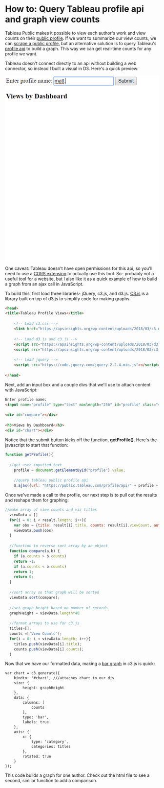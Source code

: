 # How to: Query Tableau profile api and graph view counts

Tableau Public makes it possible to view each author's work and view counts on their [public profile](https://public.tableau.com/profile/john5005#!/). If we want to summarize our view counts, we can [scrape a public profile](https://www.ryansleeper.com/tablueprint-2-my-tableau-public-viz-views/), but an alternative solution is to query Tableau's [profile api](https://public.tableau.com/profile/api/john5005/workbooks?count=300&index=0#) to build a graph. This way we can get real-time counts for any profile we want.

Tableau doesn't connect directly to an api without building a web connector, so instead I built a visual in D3. Here's a quick preview:

![](https://raw.githubusercontent.com/johnkeltz/tableau-profile-views/master/images/Tableau%20view%20count%20example.gif)

One caveat: Tableau doesn't have open permissions for this api, so you'll need to use a [CORS extension](https://chrome.google.com/webstore/detail/allow-control-allow-origi/nlfbmbojpeacfghkpbjhddihlkkiljbi?hl=en) to actually use this tool. So- probably not a useful tool for a website, but I also like it as a quick example of how to build a graph from an ajax call in JavaScript.

To build this, first load three libraries- jQuery, c3.js, and d3.js. [C3.js](https://c3js.org/) is a library built on top of d3.js to simplify code for making graphs.

```html
<head>
<title>Tableau Profile Views</title>

	<!-- Load c3.css -->
	<link href="https://apsinsights.org/wp-content/uploads/2018/03/c3.min_.css" rel="stylesheet">

	<!-- Load d3.js and c3.js -->
	<script src="https://apsinsights.org/wp-content/uploads/2018/03/d3.min_.js" charset="utf-8"></script>
	<script src="https://apsinsights.org/wp-content/uploads/2018/03/c3.min_.js"></script>
	
	<!-- Load jquery -->
	<script src="https://code.jquery.com/jquery-2.2.4.min.js"></script>

</head>
```

Next, add an input box and a couple divs that we'll use to attach content with JavaScript:

```html
Enter profile name: 
<input name="profile" type="text" maxlength="256" id="profile" class="searchField"/> <button onclick="getProfile()">Submit</button>

<div id="compare"></div>

<h3>Views by Dashboard</h3>
<div id="chart"></div>
```

Notice that the submit button kicks off the function, **getProfile()**. Here's the javascript to start that function:

```javascript
function getProfile(){

  //get user inputted text
	profile = document.getElementById("profile").value;

	//query tableau public profile api
    $.ajax({url: "https://public.tableau.com/profile/api/" + profile + "/workbooks?count=300&index=0#", success: function(result){		
```

Once we've made a call to the profile, our next step is to pull out the results and reshape them for graphing:

```javascript
//make array of view counts and viz titles
  viewData = []
  for(i = 0; i < result.length; i++){
    var obs = {title: result[i].title, counts: result[i].viewCount, author:profile}
    viewData.push(obs)
  }

  //function to reverse sort array by an object
  function compare(a,b) {
    if (a.counts > b.counts)
    return -1;
    if (a.counts < b.counts)
    return 1;
    return 0;
  }

  //sort array so that graph will be sorted
  viewData.sort(compare);

  //set graph height based on number of records
  graphHeight = viewData.length*40

  //format arrays to use for c3.js
  titles=[];
  counts =['View Counts'];
  for(i = 0; i < viewData.length; i++){
    titles.push(viewData[i].title);
    counts.push(viewData[i].counts);
  }
```

Now that we have our formatted data, making a [bar graph](https://c3js.org/samples/chart_bar.html) in c3.js is quick:

```
var chart = c3.generate({
	bindto: '#chart', ///attaches chart to our div
	size: {
		height: graphHeight
	},
	data: {
		columns: [
			counts
		],
		type: 'bar',
		labels: true
	},
	axis: {
		x: {
			type: 'category',
			categories: titles
		},
		rotated: true
	}
});
```

This code builds a graph for one author. Check out the html file to see a second, similar function to add a comparison.
